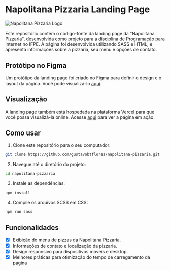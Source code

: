 # Napolitana Pizzaria Landing Page

![Napolitana Pizzaria Logo](https://i.imgur.com/ByOx6TG.png)

Este repositório contém o código-fonte da landing page da "Napolitana Pizzaria", desenvolvida como projeto para a disciplina de Programação para internet no IFPE. A página foi desenvolvida utilizando SASS e HTML, e apresenta informações sobre a pizzaria, seu menu e opções de contato.

## Protótipo no Figma

Um protótipo da landing page foi criado no Figma para definir o design e o layout da página. Você pode visualizá-lo [aqui](https://www.figma.com/file/RpZklaYnZCOCqu6aE2xPDf/Napolitana-Pizzaria?type=design&node-id=0%3A1&mode=design&t=ofm4SgvxQG6ZQDSX-1).

## Visualização

A landing page também está hospedada na plataforma Vercel para que você possa visualizá-la online. Acesse [aqui](https://napolitana-pizzaria.vercel.app/) para ver a página em ação.

## Como usar

1. Clone este repositório para o seu computador:

```bash
git clone https://github.com/gustavobtflores/napolitana-pizzaria.git
```

2. Navegue até o diretório do projeto:

```bash
cd napolitana-pizzaria
```

3. Instale as dependências:

```bash
npm install
```

4. Compile os arquivos SCSS em CSS:

```bash
npm run sass
```

## Funcionalidades

- [x] Exibição do menu de pizzas da Napolitana Pizzaria.
- [x] Informações de contato e localização da pizzaria.
- [x] Design responsivo para dispositivos móveis e desktop.
- [x] Melhores práticas para otimização do tempo de carregamento da página

